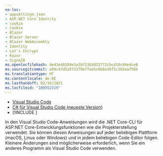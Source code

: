 ```yaml
---
no-loc:
- appsettings.json
- ASP.NET Core Identity
- cookie
- Cookie
- Blazor
- Blazor Server
- Blazor WebAssembly
- Identity
- Let's Encrypt
- Razor
- SignalR
ms.openlocfilehash: de41e40184e1a3bf23b2d31772cbcd10c84edce0
ms.sourcegitcommit: a49c47d5a573379effee5c6b6e36f5c302aa756b
ms.translationtype: HT
ms.contentlocale: de-DE
ms.lasthandoff: 02/16/2021
ms.locfileid: "100552319"
---
```

* [Visual Studio Code](https://code.visualstudio.com/download)
* [C# für Visual Studio Code (neueste Version)](https://marketplace.visualstudio.com/items?itemName=ms-dotnettools.csharp)
* [!INCLUDE [](~/includes/3.0-SDK.md)]

In den Visual Studio Code-Anweisungen wird die .NET Core-CLI für ASP.NET Core-Entwicklungsfunktionen wie die Projekterstellung verwendet. Sie können diesen Anweisungen auf jeder beliebigen Plattform (macOS, Linux oder Windows) und in jedem beliebigen Code-Editor folgen. Kleinere Änderungen sind möglicherweise erforderlich, wenn Sie ein anderes Programm als Visual Studio Code verwenden.
